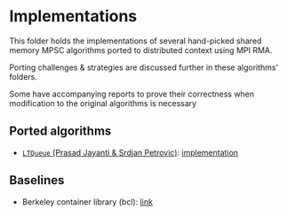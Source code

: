 # Implementations

This folder holds the implementations of several hand-picked shared memory MPSC algorithms ported to distributed context using MPI RMA.

Porting challenges & strategies are discussed further in these algorithms' folders.

Some have accompanying reports to prove their correctness when modification to the original algorithms is necessary

## Ported algorithms

- [`LTQueue` (Prasad Jayanti & Srdjan Petrovic)](/references/LTQueue/README.md): [implementation](/implementations/ltqueue)

## Baselines

- Berkeley container library (bcl): [link](/implementations/bcl)
